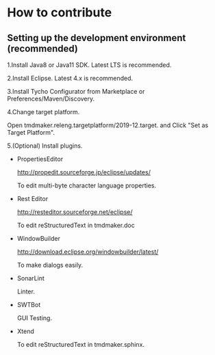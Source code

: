# How to contribute

## Setting up the development environment (recommended)

1.Install Java8 or Java11 SDK. Latest LTS is recommended.

2.Install Eclipse. Latest 4.x is recommended.

3.Install Tycho Configurator from Marketplace or Preferences/Maven/Discovery.

4.Change target platform.

  Open tmdmaker.releng.targetplatform/2019-12.target. and Click "Set as Target Platform".

5.(Optional) Install plugins. 
- PropertiesEditor 

  http://propedit.sourceforge.jp/eclipse/updates/

  To edit multi-byte character language properties.

- Rest Editor

  http://resteditor.sourceforge.net/eclipse/

  To edit reStructuredText in tmdmaker.doc

- WindowBuilder

  http://download.eclipse.org/windowbuilder/latest/

  To make dialogs easily.

- SonarLint

  Linter.

- SWTBot

  GUI Testing.

- Xtend

  To edit reStructuredText in tmdmaker.sphinx.
